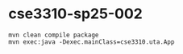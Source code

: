 # cse3310-sp25-002

```
mvn clean compile package
mvn exec:java -Dexec.mainClass=cse3310.uta.App
```
